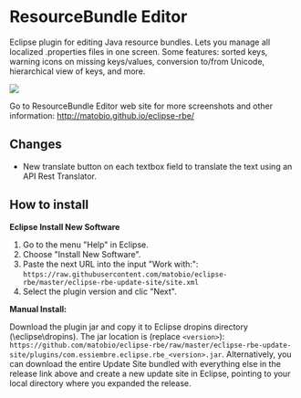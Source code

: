 ResourceBundle Editor
===========

Eclipse plugin for editing Java resource bundles. Lets you manage all localized .properties files in one screen. Some features: sorted keys, warning icons on missing keys/values, conversion to/from Unicode, hierarchical view of keys, and more.


<img src="http://matobio.github.io/eclipse-rbe/img/screenshots/main_1_0_7.png">

Go to ResourceBundle Editor web site for more screenshots and other information: http://matobio.github.io/eclipse-rbe/


Changes
--------------

- New translate button on each textbox field to translate the text using an API Rest Translator.

How to install
--------------

**Eclipse Install New Software**

1. Go to the menu "Help" in Eclipse. 
2. Choose "Install New Software".
3. Paste the next URL into the input "Work with:": ``https://raw.githubusercontent.com/matobio/eclipse-rbe/master/eclipse-rbe-update-site/site.xml``
4. Select the plugin version and clic "Next".


**Manual Install:**

Download the plugin jar and copy it to Eclipse dropins directory (\eclipse\dropins\). The jar location is (replace ``<version>``): 
``https://github.com/matobio/eclipse-rbe/raw/master/eclipse-rbe-update-site/plugins/com.essiembre.eclipse.rbe_<version>.jar``.   Alternatively, you can download the entire Update Site bundled with everything else in the release link above and create a new update site in Eclipse, pointing to your local directory where you expanded the release.
